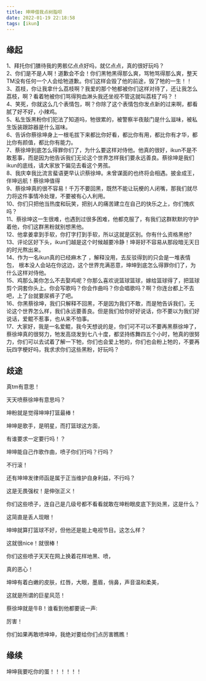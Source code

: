 ```yaml
---
title: 坤坤借我点树脂呗
date: 2022-01-19 22:18:58
tags: [ikun]
---
```


<h2>缘起</h2>
  
1、拜托你们膳待我的男骸亿点点好吗，就亿点点，真的很好玩吗？  
2、你们是不是人啊！道歉会不会！你们黑牠黑得那么爽，骂牠骂得那么爽，整天TM没有任何一个人会给牠道歉。你们这样会毁了他的前途，毁了牠的一生！！  
3、荔枝，你让我拿什么荔枝啊？我爱的那个牠都被你们这样对待了，还让我怎么荔枝，啊？看着牠被你们骂得狗血淋头我还坐视不管这就叫荔枝了吗？！  
4、笑死，你就这么几个表情包，啊？你除了这个表情包你发点新的过来啊，都看腻了好不好，小辣鸡。  
5、私生饭黑粉你们犯法了知道吗，牠很累的，被警察半夜敲门是什么滋味，被私生饭装跟踪器是什么滋味。  
6、告诉你蔡徐坤身上一根毛拔下来都比你好看，都比你有用，都比你有才华，都比你有颜值，都比你有能力。  
7、蔡徐坤到底怎么得罪你们了，为什么要这样对侍他。他真的很好，ikun不是不敢惹事，而是因为他告诉我们无论这个世界怎样我们要永远善良。蔡徐坤是我们ikun的底线，请大家放下偏见去看这个男孩。  
8、我庆幸我比流言蜚语更早认识蔡徐坤。未曾谋面的也终将会相遇。披金成王，伴坤远航！蔡徐坤值得  
9、蔡徐坤真的很不容易！千万不要回黑，既然不能让玩梗的人闭嘴，那我们就尽力将这件事情冷处理，不要被有心人利用。  
10、你们只把他当热度和玩笑，把别人的痛苦建立在自己的快乐之上，你们愧疚吗？  
11、蔡徐坤这一生很难，也遇到过很多困难，他都克服了，有我们这群默默的守护着他，你们这群黑粉就别想黑他。  
12、他拿姜拿到手软，你打字打到手软，所以这就是区别。你有什么资格黑他?   
13、评论区好下头，ikun们越是这个时候越要冷静！坤哥好不容易从那段暗无天日的时光熬出来。  
14、作为一名ikun真的已经麻木了 ，解释没用，去反驳得到的只会是一堆表情包， 根本没人会站在你这边，这个世界充满恶意，坤坤到底怎么得罪你们了，为什么这样对侍他。  
15、鸡那么美你怎么不去娶鸡呢？你那么喜欢说篮球篮球，嫁给篮球得了，把篮球剪个洞套你头上。你会写歌吗？你会作曲吗？你会唱歌吗？啊？你连台都上不去吧，上了台就要尿裤子了吧。  
16、你黑蔡徐坤，我们只解释不回黑，不是因为我们不敢，而是牠告诉我们，无论这个世界怎么样，我们永远要善良。但是我们给你好好说话，你不要以为我们好说话，爱鲲不惹事，也从来不怕事。  
17、大家好，我是一名爱鲲，我今天想说的是，你们可不可以不要再黑蔡徐坤了，蔡徐坤真的很努力，牠发高烧发到七八十度，都坚持练舞四五个小时，牠真的很努力，你们可以去试着了解一下牠，你们也会爱上牠的，你们也会粉上牠的，不要再玩四字梗好吗，我求求你们这些黑粉，好玩吗？  

<h2>歧途</h2>  
真tm有意思！

天天喷蔡徐坤有意思吗？

坤粉就是觉得坤坤打篮最棒！

坤坤是歌手，是明星，而打篮球这方面，

有谁要求一定要行吗！？

坤坤能自己作歌作曲，喷子你们行吗？行吗？

不行滚！

还有坤坤发律师函是属于正当维护自身利益，不行吗？

这是无畏强权！是伸张正义！

你们这些喷子，连自己是几级号都不看看就敢在坤粉眼皮底下到处黑，这是什么？

这简直是丢人现眼！

坤坤就算打篮球不好，但他还是能上电视节目。这怎么样？

这就很nice！就很棒！

你们这些喷子天天在网上换着花样地黑、喷，

真的恶心！

坤坤有着白嫩的皮肤，红唇，大眼，墨眉，俏鼻，声音温和柔美，

这就是所谓的巨星风范！

蔡徐坤就是牛B！谁看到他都要说一声:

厉害！

你们如果再敢喷坤坤，我绝对要给你们点厉害瞧瞧！

<h2>缘续</h2>
坤坤我要吃你的蛋！！！！！！
